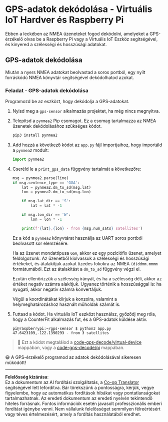 <!--
CO_OP_TRANSLATOR_METADATA:
{
  "original_hash": "cbb8c285bc64c5192fae3368fb5077d2",
  "translation_date": "2025-08-27T21:42:26+00:00",
  "source_file": "3-transport/lessons/1-location-tracking/single-board-computer-gps-decode.md",
  "language_code": "hu"
}
-->
# GPS-adatok dekódolása - Virtuális IoT Hardver és Raspberry Pi

Ebben a leckében az NMEA üzeneteket fogod dekódolni, amelyeket a GPS-érzékelő olvas be a Raspberry Pi vagy a Virtuális IoT Eszköz segítségével, és kinyered a szélességi és hosszúsági adatokat.

## GPS-adatok dekódolása

Miután a nyers NMEA adatokat beolvastad a soros portból, egy nyílt forráskódú NMEA könyvtár segítségével dekódolhatod azokat.

### Feladat - GPS-adatok dekódolása

Programozd be az eszközt, hogy dekódolja a GPS-adatokat.

1. Nyisd meg a `gps-sensor` alkalmazás projektet, ha még nincs megnyitva.

1. Telepítsd a `pynmea2` Pip csomagot. Ez a csomag tartalmazza az NMEA üzenetek dekódolásához szükséges kódot.

    ```sh
    pip3 install pynmea2
    ```

1. Add hozzá a következő kódot az `app.py` fájl importjaihoz, hogy importáld a `pynmea2` modult:

    ```python
    import pynmea2
    ```

1. Cseréld le a `print_gps_data` függvény tartalmát a következőre:

    ```python
    msg = pynmea2.parse(line)
    if msg.sentence_type == 'GGA':
        lat = pynmea2.dm_to_sd(msg.lat)
        lon = pynmea2.dm_to_sd(msg.lon)

        if msg.lat_dir == 'S':
            lat = lat * -1

        if msg.lon_dir == 'W':
            lon = lon * -1

        print(f'{lat},{lon} - from {msg.num_sats} satellites')
    ```

    Ez a kód a `pynmea2` könyvtárat használja az UART soros portból beolvasott sor elemzésére.

    Ha az üzenet mondattípusa `GGA`, akkor ez egy pozíciófix üzenet, amelyet feldolgozunk. Az üzenetből kiolvassuk a szélességi és hosszúsági értékeket, és átalakítjuk azokat tizedes fokokra az NMEA `(d)ddmm.mmmm` formátumából. Ezt az átalakítást a `dm_to_sd` függvény végzi el.

    Ezután ellenőrizzük a szélesség irányát, és ha a szélesség déli, akkor az értéket negatív számra alakítjuk. Ugyanez történik a hosszúsággal is: ha nyugati, akkor negatív számra konvertáljuk.

    Végül a koordinátákat kiírjuk a konzolra, valamint a helymeghatározáshoz használt műholdak számát is.

1. Futtasd a kódot. Ha virtuális IoT eszközt használsz, győződj meg róla, hogy a CounterFit alkalmazás fut, és a GPS-adatok küldése aktív.

    ```output
    pi@raspberrypi:~/gps-sensor $ python3 app.py 
    47.6423109,-122.1390293 - from 3 satellites
    ```

> 💁 Ezt a kódot megtalálod a [code-gps-decode/virtual-device](../../../../../3-transport/lessons/1-location-tracking/code-gps-decode/virtual-device) mappában, vagy a [code-gps-decode/pi](../../../../../3-transport/lessons/1-location-tracking/code-gps-decode/pi) mappában.

😀 A GPS-érzékelő programod az adatok dekódolásával sikeresen működött!

---

**Felelősség kizárása**:  
Ez a dokumentum az AI fordítási szolgáltatás, a [Co-op Translator](https://github.com/Azure/co-op-translator) segítségével lett lefordítva. Bár törekszünk a pontosságra, kérjük, vegye figyelembe, hogy az automatikus fordítások hibákat vagy pontatlanságokat tartalmazhatnak. Az eredeti dokumentum az eredeti nyelvén tekintendő hiteles forrásnak. Fontos információk esetén javasolt professzionális emberi fordítást igénybe venni. Nem vállalunk felelősséget semmilyen félreértésért vagy téves értelmezésért, amely a fordítás használatából eredhet.